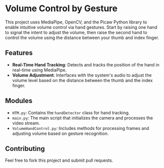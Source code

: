 # Volume Control by Gesture

This project uses MediaPipe, OpenCV, and the Picaw Python library to enable intuitive volume control via hand gestures. Start by raising one hand to signal the intent to adjust the volume, then raise the second hand to control the volume using the distance between your thumb and index finger.

## Features

- **Real-Time Hand Tracking**: Detects and tracks the position of the hand in real-time using MediaPipe.
- **Volume Adjustment**: Interfaces with the system's audio to adjust the volume level based on the distance between the thumb and the index finger.

## Modules

- `HTM.py`: Contains the `handDetector` class for hand tracking.
- `main.py`: The main script that initializes the camera and processes the video stream.
- `VolumeHandControl.py`: Includes methods for processing frames and adjusting volume based on gesture recognition.

## Contributing

Feel free to fork this project and submit pull requests.
